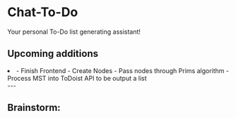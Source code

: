 <h1>Chat-To-Do</h1>
Your personal To-Do list generating assistant!

<h2>Upcoming additions</h2>
<li>
  - Finish Frontend
  - Create Nodes
  - Pass nodes through Prims algorithm
  - Process MST into ToDoist API to be output a list
</li>
--- 
<h2>Brainstorm:</h2>

<img href="https://github.com/Faseeh-Naqvi/Chat-To-do/assets/94808336/7dcf459d-9c92-4f34-a41b-89b42321f8b5"></img>

